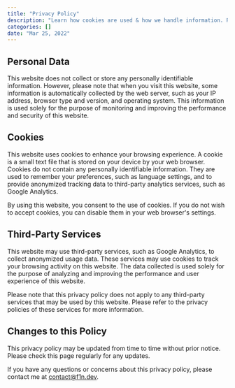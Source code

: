 ```yaml
---
title: "Privacy Policy"
description: "Learn how cookies are used & how we handle information. Read our Privacy Policy for details."
categories: []
date: "Mar 25, 2022"
---
```


## Personal Data

This website does not collect or store any personally identifiable information. However, please note that when you visit this website, some information is automatically collected by the web server, such as your IP address, browser type and version, and operating system. This information is used solely for the purpose of monitoring and improving the performance and security of this website.

## Cookies

This website uses cookies to enhance your browsing experience. A cookie is a small text file that is stored on your device by your web browser. Cookies do not contain any personally identifiable information. They are used to remember your preferences, such as language settings, and to provide anonymized tracking data to third-party analytics services, such as Google Analytics.

By using this website, you consent to the use of cookies. If you do not wish to accept cookies, you can disable them in your web browser's settings.

## Third-Party Services

This website may use third-party services, such as Google Analytics, to collect anonymized usage data. These services may use cookies to track your browsing activity on this website. The data collected is used solely for the purpose of analyzing and improving the performance and user experience of this website.

Please note that this privacy policy does not apply to any third-party services that may be used by this website. Please refer to the privacy policies of these services for more information.

## Changes to this Policy

This privacy policy may be updated from time to time without prior notice. Please check this page regularly for any updates.

If you have any questions or concerns about this privacy policy, please contact me at contact@f1n.dev.

